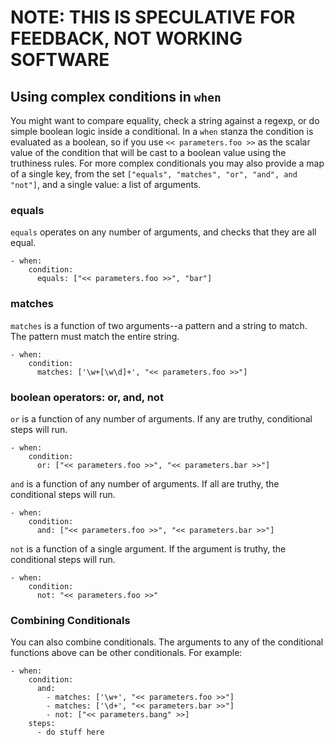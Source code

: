 # NOTE: THIS IS SPECULATIVE FOR FEEDBACK, NOT WORKING SOFTWARE

## Using complex conditions in `when`

You might want to compare equality, check a string against a regexp, or do
simple boolean logic inside a conditional. In a `when` stanza the condition is evaluated as a boolean, so if you use `<< parameters.foo >>` as the scalar value of the condition that will be cast to a boolean value using the truthiness rules. For more complex conditionals you may also provide a map
of a single key, from the set `["equals", "matches", "or", "and", and "not"]`,
and a single value: a list of arguments.

### equals

`equals` operates on any number of arguments, and checks that they are all
equal.

```
- when:
    condition:
      equals: ["<< parameters.foo >>", "bar"]
```

### matches
`matches` is a function of two arguments--a pattern and a string to match. The
pattern must match the entire string.

```
- when:
    condition:
      matches: ['\w+[\w\d]+', "<< parameters.foo >>"]
```

### boolean operators: or, and, not

`or` is a function of any number of arguments. If any are truthy,
conditional steps will run.

```
- when:
    condition:
      or: ["<< parameters.foo >>", "<< parameters.bar >>"]
```

`and` is a function of any number of arguments. If all are truthy,
the conditional steps will run.
```
- when:
    condition:
      and: ["<< parameters.foo >>", "<< parameters.bar >>"]
```

`not` is a function of a single argument. If the argument is truthy, the
conditional steps will run.

```
- when:
    condition:
      not: "<< parameters.foo >>"
```

### Combining Conditionals

You can also combine conditionals. The arguments to any of the conditional functions above can be other conditionals. For example:

```
- when:
    condition:
      and:
        - matches: ['\w+', "<< parameters.foo >>"]
        - matches: ['\d+', "<< parameters.bar >>"]
        - not: ["<< parameters.bang" >>]
    steps:
      - do stuff here
```